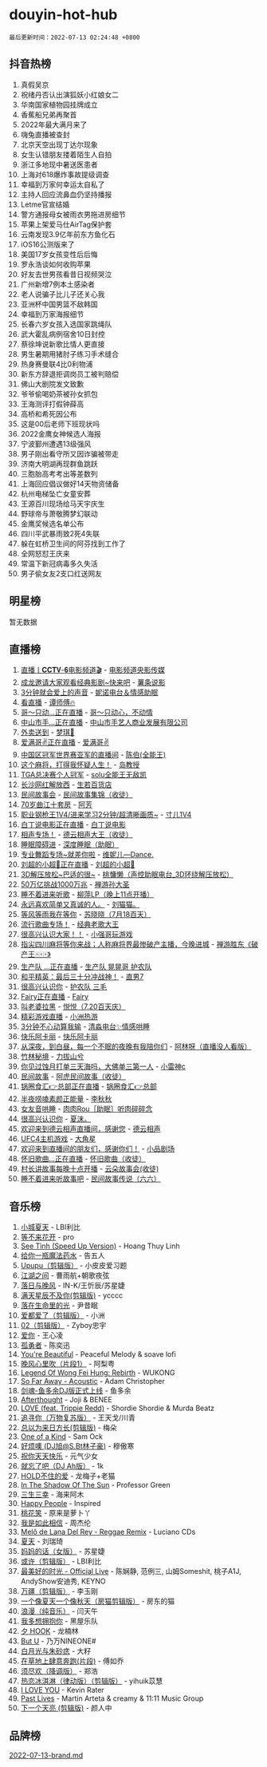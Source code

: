 # douyin-hot-hub

`最后更新时间：2022-07-13 02:24:48 +0800`

## 抖音热榜

1. 真假吴京
1. 祝绪丹否认出演狐妖小红娘女二
1. 华南国家植物园挂牌成立
1. 香蕉船兄弟再聚首
1. 2022年最大满月来了
1. 嗨兔直播被查封
1. 北京天空出现丁达尔现象
1. 女生认错朋友搂着陌生人自拍
1. 浙江多地现中暑送医患者
1. 上海对618爆炸事故提级调查
1. 幸福到万家何幸运太自私了
1. 主持人回应流鼻血仍坚持播报
1. Letme官宣结婚
1. 警方通报母女被雨衣男拖进房细节
1. 苹果上架爱马仕AirTag保护套
1. 云南发现3.9亿年前东方鱼化石
1. iOS16公测版来了
1. 美国17岁女孩变性后后悔
1. 罗永浩谈如何收购苹果
1. 好友去世男孩看昔日视频哭泣
1. 广州新增7例本土感染者
1. 老人说骗子比儿子还关心我
1. 亚洲杯中国男篮不敌韩国
1. 幸福到万家海报细节
1. 长春六岁女孩入选国家跳绳队
1. 武大霍乱病例宿舍10日封控
1. 蔡徐坤说新歌比情人更直接
1. 男生暑期用猪肘子练习手术缝合
1. 热身赛曼联4比0利物浦
1. 新东方辞退拒调岗员工被判赔偿
1. 佛山大剧院发文致歉
1. 爷爷偷喝奶茶被孙女抓包
1. 王海测评打假钟薛高
1. 高桥和希死因公布
1. 这是00后老师下班现状吗
1. 2022金鹰女神候选人海报
1. 宁波鄞州遭遇13级强风
1. 男子刚出看守所又因诈骗被带走
1. 济南大明湖再现群鱼跳跃
1. 三胞胎高考考出等差数列
1. 上海回应倡议做好14天物资储备
1. 杭州电梯坠亡女童安葬
1. 王源百川现场给马天宇庆生
1. 野球帝与萧敬腾梦幻联动
1. 金鹰奖候选名单公布
1. 四川平武暴雨致2死4失联
1. 躲在虹桥卫生间的阿芬找到工作了
1. 全网怒怼王庆来
1. 常温下新冠病毒多久失活
1. 男子偷女友2支口红送网友

## 明星榜

暂无数据

## 直播榜

1. [直播丨𝐂𝐂𝐓𝐕-𝟔电影频道🎬](https://webcast.amemv.com/webcast/reflow/7119364491066149646) - [电影频道央影传媒](https://www.iesdouyin.com/share/user/85577870861?sec_uid=MS4wLjABAAAARiWcPkW0K_OOSbKFxWpGbHlFtF8G5Zvv6xf9JaADMpI)
1. [成龙邀请大家观看经典影剧~快来吧](https://webcast.amemv.com/webcast/reflow/7119535945665219358) - [薯条说影](https://www.iesdouyin.com/share/user/562547301029272?sec_uid=MS4wLjABAAAAyDUpICXXvkA785JSZ6kSX1MJEI9z9BxP-AR3qOfsHRk)
1. [3分钟就会爱上的声音](https://webcast.amemv.com/webcast/reflow/7119536069791451940) - [妮诺电台＆情感助眠](https://www.iesdouyin.com/share/user/68498851636?sec_uid=MS4wLjABAAAARcp-BkJjfCioOtSc3SuDyW8oI4wPKrlkpkDp7aQE4AE)
1. [看直播](https://webcast.amemv.com/webcast/reflow/7119546424831871784) - [谭师傅🔥](https://www.iesdouyin.com/share/user/97107242624?sec_uid=MS4wLjABAAAAYzEtIsGe5_iy0lgukc2Nl78yFgaC5qiKQ6LumaHOasc)
1. [哥～只动...正在直播](https://webcast.amemv.com/webcast/reflow/7119529918085597986) - [哥～只动心，不动情](https://www.iesdouyin.com/share/user/4121430623782335?sec_uid=MS4wLjABAAAAzxyV_knAh_1_pdSdrQeXT_p7crvqEbBJ9ANSL3OSYgHWuYZV-I3XL5H80QLdZuRG)
1. [中山市手...正在直播](https://webcast.amemv.com/webcast/reflow/7119545890250951436) - [中山市手艺人商业发展有限公司](https://www.iesdouyin.com/share/user/2199456543945543?sec_uid=MS4wLjABAAAAmMmSr7kt7F1BXKLNxgLNhtggky9TSO_iNkaAUIqhTPhqGhyvolBQ5dLJlgTaDtI9)
1. [外卖送到](https://webcast.amemv.com/webcast/reflow/7119517271130671902) - [梦琪🎤](https://www.iesdouyin.com/share/user/3136256489033611?sec_uid=MS4wLjABAAAAyOcTYnC0NtQnKM3d_zZfHhPX8cAKvyGp_2ERVbVvTuUSF-90NkIp40TJW_yo80r8)
1. [爱满哥✌️正在直播](https://webcast.amemv.com/webcast/reflow/7119532192539233031) - [爱满哥✌️](https://www.iesdouyin.com/share/user/107714623379?sec_uid=MS4wLjABAAAAXdh8U8-epqnFc2ss4Rel11I2ZBZSP062oeY45DSwFNU)
1. [中国区冠军世界赛亚军的直播间](https://webcast.amemv.com/webcast/reflow/7119501298436754207) - [陈伯(全能王)](https://www.iesdouyin.com/share/user/111620236679?sec_uid=MS4wLjABAAAAe6cnO6wkp9c-onOKNWD2sv-x4e61H4HHbRqNWgyZUD0)
1. [这个麻将，打得我怀疑人生！](https://webcast.amemv.com/webcast/reflow/7119500889098193672) - [岛教授](https://www.iesdouyin.com/share/user/106665740595?sec_uid=MS4wLjABAAAAbu6hL_KsQANCj-ltiHtEQl6RAIWc7Hx1wK0O2V6l3qo)
1. [TGA总决赛个人冠军](https://webcast.amemv.com/webcast/reflow/7119513692516977422) - [solu全能王无敌凯](https://www.iesdouyin.com/share/user/104667924616?sec_uid=MS4wLjABAAAAluKOv4CWxqKwBVq8dZKPsPLhCNHo688EF3B5WgOaiy8)
1. [长沙网红解放西](https://webcast.amemv.com/webcast/reflow/7119547705069275919) - [生若百货店](https://www.iesdouyin.com/share/user/1447371497286032?sec_uid=MS4wLjABAAAAZMoUpuRSv1OedmORCfTI730JqLf-PDSeROhCGbVFS4nFoj-yPoyrVjlvgjkak-BC)
1. [民间故事会](https://webcast.amemv.com/webcast/reflow/7119500636043168542) - [民间故事集锦（收徒）](https://www.iesdouyin.com/share/user/3536496463712491?sec_uid=MS4wLjABAAAAWkoQYfGmpb5czZ4HEBP9_sEKrIqn_4g1UUf6kZCTY_XH2hXUAH-gHXJSbcezCGla)
1. [70岁曲江十套房](https://webcast.amemv.com/webcast/reflow/7119551938114489099) - [阿芳](https://www.iesdouyin.com/share/user/102467746992?sec_uid=MS4wLjABAAAArC6XSqsIFMw6iKdso9knGHdvqdJCA4rqgViAfHC1vSQ)
1. [职业钢枪王1V4/进来学习2分钟/超清晰画质~](https://webcast.amemv.com/webcast/reflow/7119548537653807880) - [寸儿1V4](https://www.iesdouyin.com/share/user/2560127808576524?sec_uid=MS4wLjABAAAAGjewpAE3o0eg1isrm99v0gTyRCz2WvsEA7Ip0Zysi44Uf-g_tvbGoKweh7uCpT5r)
1. [白丁说电影正在直播](https://webcast.amemv.com/webcast/reflow/7119546168589306655) - [白丁说电影](https://www.iesdouyin.com/share/user/64422673371?sec_uid=MS4wLjABAAAAx1y-0msBx1k2pkQ16u3Vm2fYC09VnuliG3oeCJjiU9w)
1. [相声专场！](https://webcast.amemv.com/webcast/reflow/7119193984144050975) - [德云相声大王（收徒）](https://www.iesdouyin.com/share/user/2203878377133927?sec_uid=MS4wLjABAAAA2j0f9WjxcelqU2BrIKSWATtfoqYGOXkgde4wYk20T7V_cEE8ttKpauZNPhusVfd4)
1. [睡眠障碍进](https://webcast.amemv.com/webcast/reflow/7119486795248388877) - [深度睡眠（助眠）](https://www.iesdouyin.com/share/user/62173046985?sec_uid=MS4wLjABAAAAB2aXbIPn8VXn-UfL1pOoyOE3013rbdkld9jv_3W7oIw)
1. [专业舞蹈专场~就差你啦](https://webcast.amemv.com/webcast/reflow/7119523149225528094) - [维妮儿—Dance.](https://www.iesdouyin.com/share/user/3065855252638702?sec_uid=MS4wLjABAAAA0OcvGjB4VvDGgikn3f8wvpjsaDZSwN3SbK1VqWvmyu2IEA9jH6gKIQ-5RbxV7GfU)
1. [刘超的小超💯正在直播](https://webcast.amemv.com/webcast/reflow/7119520335715748642) - [刘超的小超💯](https://www.iesdouyin.com/share/user/102106852984?sec_uid=MS4wLjABAAAAqqlnchZtggAL51ZiJIMtBc2YWSNE9dVqX4pjV_iDRnc)
1. [3D解压放松~巴适的很~](https://webcast.amemv.com/webcast/reflow/7119488979216452365) - [桃慵懒（声控助眠电台_3D环绕解压放松）](https://www.iesdouyin.com/share/user/4380869517123647?sec_uid=MS4wLjABAAAABScTQ9DoAdD3LgB0sV6XQtFv_fksmQYNFkbYFlvVdHkEgG-wfWFpV1Kk2y98tWW3)
1. [50万亿挑战1000万兆](https://webcast.amemv.com/webcast/reflow/7119515079548095268) - [禅游孙大圣](https://www.iesdouyin.com/share/user/1486954520390827?sec_uid=MS4wLjABAAAA7O_v4CNPW1qWG-pr0IPPj92_9pYNKZWic5KtP51CfEv6gVYJhf6ovRyu2bxSsAIJ)
1. [睡不着进来听歌](https://webcast.amemv.com/webcast/reflow/7119527302651824910) - [柳萍LP（晚上11点开播）](https://www.iesdouyin.com/share/user/72915411541?sec_uid=MS4wLjABAAAAGZk7DAg3DOj4E59u87WOBlROHvw4g1F1ZuwCfeVZO_o)
1. [永远喜欢简单又真诚的人。](https://webcast.amemv.com/webcast/reflow/7119528875763321637) - [刘猫猫。](https://www.iesdouyin.com/share/user/726120257566199?sec_uid=MS4wLjABAAAAv12nmtkjY7ay1b2_SUTYtnYn0ZBUVIWRFp7VxCNKRnU)
1. [等风等雨我在等你](https://webcast.amemv.com/webcast/reflow/7119523515434617633) - [苏晓晓（7月18百天）](https://www.iesdouyin.com/share/user/655740640953968?sec_uid=MS4wLjABAAAA5l0xm-32M705U9ksvPMo_1npf9lK7uYjvmuCk7BiIgs)
1. [流行歌曲专场！](https://webcast.amemv.com/webcast/reflow/7119520264517602061) - [经典老歌大王](https://www.iesdouyin.com/share/user/4473268017306366?sec_uid=MS4wLjABAAAA74Fn3EpEfC5wmn_xTLuxV0s-ShVpXvFH74qS4sA7ecVS2o11cMN-1ulcI8YkWxcH)
1. [很高兴认识大家！！](https://webcast.amemv.com/webcast/reflow/7119462070936357639) - [小强哥玩游戏](https://www.iesdouyin.com/share/user/3263802454313348?sec_uid=MS4wLjABAAAAuuQJvrnGTvu6uVqSCJgGW5GtsZmkY_22ZELhurh4TyV93BbJ4ZB17dVLJSaLmgrx)
1. [指尖四川麻将等你来战；人称麻将界最惨破产主播，今晚进城](https://webcast.amemv.com/webcast/reflow/7119485482198649608) - [禅游胜东《破产王🀄️🀄️🀄️》](https://www.iesdouyin.com/share/user/103618935182?sec_uid=MS4wLjABAAAAqrROzjPYQJquulKN_XBkYEuZ_P_cIhMWcptBzcKBRmI)
1. [生产队 ...正在直播](https://webcast.amemv.com/webcast/reflow/7119509690221398815) - [生产队 晃晃哥 护农队](https://www.iesdouyin.com/share/user/1538957124835262?sec_uid=MS4wLjABAAAA61chnoa_EfBkmmtyLMZyINYGziOXOl7p0Cozypqurcpyz9EI1hKnm-m0W-aILqn7)
1. [和平精英：最后三十分冲战神！](https://webcast.amemv.com/webcast/reflow/7119441182278650638) - [直男7](https://www.iesdouyin.com/share/user/85338965511?sec_uid=MS4wLjABAAAAU0kY9kDEYxAnrctB_LG2qoQfvAFfOTMwur4_q_cEnQI)
1. [很高兴认识你](https://webcast.amemv.com/webcast/reflow/7119544944809020193) - [护农队    三毛](https://www.iesdouyin.com/share/user/2858350291976845?sec_uid=MS4wLjABAAAAVg_EtAcIguKBKfGRlgQailVOdF8zLJvFI_yGcHRHNOuGzzxb3FcxPfDc2XaWihIb)
1. [Fairy正在直播](https://webcast.amemv.com/webcast/reflow/7119547830640954153) - [Fairy](https://www.iesdouyin.com/share/user/100816292037?sec_uid=MS4wLjABAAAAPC51LTc9s8PqgBmdvSHmvEEHxDga9mrxrxZGrPFP2Tg)
1. [叫老婆拉黑](https://webcast.amemv.com/webcast/reflow/7119524329766898473) - [悦悦（7.20百天庆）](https://www.iesdouyin.com/share/user/1012021745169887?sec_uid=MS4wLjABAAAA_zQRP-X_Eec0uBxyzMa7hipE4Pce7nrc4xqC0AC2yykOMxEyim82RVtP7u2XlkLV)
1. [精彩游戏直播](https://webcast.amemv.com/webcast/reflow/7119539613873490724) - [小洲热游](https://www.iesdouyin.com/share/user/97368796298?sec_uid=MS4wLjABAAAADLfWobdQSwpEyy4BwNTrl8qtaSuGkaRLPUNi8aGCfjs)
1. [3分钟不心动算我输](https://webcast.amemv.com/webcast/reflow/7119531683331721997) - [清淼电台✨情感哄睡](https://www.iesdouyin.com/share/user/72621557460?sec_uid=MS4wLjABAAAA50sLRs2uKLDXgMuJ7f2eKxBhyS6eQ1tgdzSfLLbFK_c)
1. [快乐阿卡丽](https://webcast.amemv.com/webcast/reflow/7119500299456449288) - [快乐阿卡丽](https://www.iesdouyin.com/share/user/1081517096567611?sec_uid=MS4wLjABAAAACwqwxwoONRHpjRAS3DyXZTr62-ifi0s_UWcl9qmhcQmcanB2xt3vBOtvvxnyb3D_)
1. [从深夜，到白昼，每一个不眠的夜晚有我陪你们](https://webcast.amemv.com/webcast/reflow/7119518574128925471) - [阿林呀（直播没人看版）](https://www.iesdouyin.com/share/user/111505836616?sec_uid=MS4wLjABAAAAtuIkND1dZOts_P6wT-VDTgbCs7Xa5lBVoirNQAb74oI)
1. [竹林秘境](https://webcast.amemv.com/webcast/reflow/7119550059531782946) - [力拔山兮](https://www.iesdouyin.com/share/user/96665220893?sec_uid=MS4wLjABAAAAxFG9WID2jyAnOEnRdcwbdzM0asI7YSzZPclpfmc8CVw)
1. [你见过蚀月打单三天海吗，大佛单三第一人](https://webcast.amemv.com/webcast/reflow/7119362528479578916) - [小雷神c](https://www.iesdouyin.com/share/user/77009873288?sec_uid=MS4wLjABAAAAS14wrvJ_caM39ijZqQR6YjQFcNsGXjbeb8xr4PBiyBk)
1. [民间故事](https://webcast.amemv.com/webcast/reflow/7119491978223504164) - [阿虎民间故事（收徒）](https://www.iesdouyin.com/share/user/3852322173113469?sec_uid=MS4wLjABAAAA33DAXaCVFBDkgU4ho_F9QenR0y-48BIkxfu7msCABfIlZarTfVI1ZZ9xYA49By4u)
1. [锅圈食汇👉总部正在直播](https://webcast.amemv.com/webcast/reflow/7119486790960597793) - [锅圈食汇👉总部](https://www.iesdouyin.com/share/user/2339389264402989?sec_uid=MS4wLjABAAAAbxQQh8fvuYGmGlFAjOXxEZ2CMhJ2mfzY3OwMArVhVYcAuTXhIxdckRriEdzHMW3a)
1. [半夜唠嗑素颜正能量](https://webcast.amemv.com/webcast/reflow/7119547631612857118) - [李秋秋](https://www.iesdouyin.com/share/user/694539957320519?sec_uid=MS4wLjABAAAAYoyVAw7XaLz-DDIy-foKXnoYZVyoBtk7Xo2oRn5-IMs)
1. [女友音哄睡](https://webcast.amemv.com/webcast/reflow/7119539509150124807) - [肉肉Rou［助眠］听肉碎碎念](https://www.iesdouyin.com/share/user/1293439469630590?sec_uid=MS4wLjABAAAAWqi3PzlXGtcxpJUiGaXww_QkbgatKtqZDGuvk_U-FS45pd5a1MLpsRE_xbvs81Pp)
1. [很高兴认识你](https://webcast.amemv.com/webcast/reflow/7119531546440567589) - [夏沫。](https://www.iesdouyin.com/share/user/63343851932?sec_uid=MS4wLjABAAAAdDnYp-2r6rCJjOD9yRQxpTAlkPW2whRE7ukLTDhcG1o)
1. [欢迎来到德云相声直播间，感谢您](https://webcast.amemv.com/webcast/reflow/7119533716862520072) - [德云相声](https://www.iesdouyin.com/share/user/954794659025614?sec_uid=MS4wLjABAAAAfSugtMaL2WMypmgVNxBgeKkvWREafzXz_rK1GMoq9QU)
1. [UFC4主机游戏](https://webcast.amemv.com/webcast/reflow/7118361805290146596) - [大角星](https://www.iesdouyin.com/share/user/88351533816?sec_uid=MS4wLjABAAAAQm8J1BuH6fQbnpthbJeKZFIkh2YOEuKGOF7R5r5U9mM)
1. [欢迎来到直播间的朋友们，感谢你们！](https://webcast.amemv.com/webcast/reflow/7119431741961440036) - [小品剧场](https://www.iesdouyin.com/share/user/3976253604903455?sec_uid=MS4wLjABAAAAzUbDrDwqNauswqhCb2QZMzizsYZLqYkYxdyrZnHITYqPEqfA0BpdsFnp3w-BPwT5)
1. [怀旧歌曲...正在直播](https://webcast.amemv.com/webcast/reflow/7119530964368902920) - [怀旧歌曲（收徒）](https://www.iesdouyin.com/share/user/3452919781797728?sec_uid=MS4wLjABAAAA0pCiM6fg1X92M4kju3Bn_Owr6Cx-4tJl9usoJQSP7pwhti2EMiLxtJipDiVG0lit)
1. [村长讲故事每晚十点开播](https://webcast.amemv.com/webcast/reflow/7119500212321684231) - [云朵故事会(收徒)](https://www.iesdouyin.com/share/user/1469365817443183?sec_uid=MS4wLjABAAAAfAR1bQKfjTe6lMB7w5Mi8F0L2x6sXbJ-wLutvncTLagqGYaJTsnWSyfbAPp8Cy1W)
1. [睡不着进来听故事吧](https://webcast.amemv.com/webcast/reflow/7119467123650726692) - [民间故事传说（六六）](https://www.iesdouyin.com/share/user/97989100635?sec_uid=MS4wLjABAAAAkI4x2wKJGeLpXu_VNA738DA_CfG6YxuyEFh3tRueu5w)

## 音乐榜

1. [小城夏天]() - LBI利比
1. [等不来花开]() - pro
1. [See Tình (Speed Up Version)](https://sf3-cdn-tos.douyinstatic.com/obj/tos-cn-ve-2774/301481e082f64064adeb6285740d54eb) - Hoang Thuy Linh
1. [给你一瓶魔法药水](https://sf6-cdn-tos.douyinstatic.com/obj/tos-cn-ve-2774/7feb593ee8de4da69c1370c49d58b610) - 告五人
1. [Upupu（剪辑版）](https://sf6-cdn-tos.douyinstatic.com/obj/tos-cn-ve-2774/f05adf8a32ec4a9290c3215caa938174) - 小皮皮爱习题
1. [江湖之间]() - 曹雨航+朝歌夜弦
1. [落日与晚风](https://sf6-cdn-tos.douyinstatic.com/obj/tos-cn-ve-2774/c0df4d955e5e4cda94db402d63b71b53) - IN-K/王忻辰/苏星婕
1. [满天星辰不及你(剪辑版)](https://sf6-cdn-tos.douyinstatic.com/obj/tos-cn-ve-2774/3ce8247b98cd4d9c9f6c054899259a87) - ycccc
1. [落在生命里的光](https://sf3-cdn-tos.douyinstatic.com/obj/tos-cn-ve-2774/6a3ac5299a304a0babc779305d06ec09) - 尹昔眠
1. [爱都爱了（剪辑版）](https://sf6-cdn-tos.douyinstatic.com/obj/tos-cn-ve-2774/ea838a8eccd2486f8d7aa26551f04225) - 小洲
1. [02（剪辑版）]() - Zyboy忠宇
1. [爱你](https://sf6-cdn-tos.douyinstatic.com/obj/tos-cn-ve-2774/738d8b240f1e4519b44cf31c84e02e24) - 王心凌
1. [孤勇者]() - 陈奕迅
1. [You're Beautiful](https://sf3-cdn-tos.douyinstatic.com/obj/tos-cn-ve-2774/956433a3bed543cc83d1cb4d719d7580) - Peaceful Melody & soave lofi
1. [晚风心里吹（片段1）](https://sf6-cdn-tos.douyinstatic.com/obj/tos-cn-ve-2774/504672ab830c472fa6a5870195b458a9) - 阿梨粤
1. [Legend Of Wong Fei Hung: Rebirth](https://sf3-cdn-tos.douyinstatic.com/obj/tos-cn-ve-2774/f5904756b8d74a12af94fe544a8f5d9c) - WUKONG
1. [So Far Away - Acoustic](https://sf3-cdn-tos.douyinstatic.com/obj/tos-cn-ve-2774/61ae1d10dc344d839cc414e60fbc1cd7) - Adam Christopher
1. [剑魂-鱼多余DJ版正式上线]() - 鱼多余
1. [Afterthought](https://sf6-cdn-tos.douyinstatic.com/obj/tos-cn-ve-2774/5b832cdf45494148ba3c17fc04eec659) - Joji & BENEE
1. [LOVE (feat. Trippie Redd)](https://sf6-cdn-tos.douyinstatic.com/obj/tos-cn-ve-2774/ef24f2a301734ccebd5a4822849eabef) - Shordie Shordie & Murda Beatz
1. [追寻你（万物复苏版）](https://sf6-cdn-tos.douyinstatic.com/obj/tos-cn-ve-2774/cfb22ccf85784f2f83bcefe9ad675822) - 王天戈/川青
1. [总以为来日方长(剪辑版)]() - 梅朵
1. [One of a Kind](https://sf6-cdn-tos.douyinstatic.com/obj/tos-cn-ve-2774/0a47d1d2ff5d47ccb42b56567de4456f) - Sam Ock
1. [好烦噢 (DJ旭@S.Bt林子豪)]() - 穆傲寒
1. [祝你天天快乐](https://sf6-cdn-tos.douyinstatic.com/obj/tos-cn-ve-2774/4175373976c54caeb3260806d566d827) - 元气少女
1. [就忘了吧（DJ Ah版）]() - 1k
1. [HOLD不住的爱]() - 龙梅子+老猫
1. [In The Shadow Of The Sun]() - Professor Green
1. [三生三幸]() - 海来阿木
1. [Happy People]() - Inspired
1. [桃花笑](https://sf6-cdn-tos.douyinstatic.com/obj/tos-cn-ve-2774/8fd173995a3d41a3bdf21cfad17477e7) - 原来是萝卜丫
1. [我是如此相信]() - 周杰伦
1. [Melô de Lana Del Rey - Reggae Remix](https://sf6-cdn-tos.douyinstatic.com/obj/tos-cn-ve-2774/8ee0eb2f5e704f54a7bf3dc9d3253032) - Luciano CDs
1. [夏天]() - 刘瑞琦
1. [妈妈的话（女版）]() - 苏星婕
1. [或许（剪辑版）](https://sf3-cdn-tos.douyinstatic.com/obj/tos-cn-ve-2774/9f28eadc95fd446ea33d23555c7f02ed) - LBI利比
1. [最美好的时光 - Official Live]() - 陈娴静, 范例三, 山姆Someshit, 桃子A1J, AndyShow安迪秀, KEYNO
1. [万疆（剪辑版）](https://sf6-cdn-tos.douyinstatic.com/obj/tos-cn-ve-2774/59f5b22062174b639df7640423f84460) - 李玉刚
1. [一个像夏天一个像秋天（房猫剪辑版）](https://sf3-cdn-tos.douyinstatic.com/obj/tos-cn-ve-2774/a5a649d88ef0437b918efc8be7005a59) - 房东的猫
1. [浪漫（纯音乐）](https://sf3-cdn-tos.douyinstatic.com/obj/tos-cn-ve-2774/b9c50a027cb64cbbb33a8eb5afce567e) - 闫天午
1. [我多想拥抱你](https://sf3-cdn-tos.douyinstatic.com/obj/tos-cn-ve-2774/601276524daf4768a0fdde770c5b2e63) - 黑屋乐队
1. [夕 HOOK](https://sf6-cdn-tos.douyinstatic.com/obj/tos-cn-ve-2774/e4e3663065e34ff28df73363b030f1c7) - 龙楠林
1. [But U](https://sf3-cdn-tos.douyinstatic.com/obj/tos-cn-ve-2774/c9b24e803abb480a87dd1768e2eb1da3) - 乃万NINEONE#
1. [白月光与朱砂痣]() - 大籽
1. [在草地上肆意奔跑(片段)](https://sf6-cdn-tos.douyinstatic.com/obj/tos-cn-ve-2774/53a701c9c2fa45a0b21bb0c91aa90880) - 傅如乔
1. [须尽欢（降调版）]() - 郑浩
1. [热恋冰淇淋（律动版）（剪辑版）](https://sf6-cdn-tos.douyinstatic.com/obj/tos-cn-ve-2774/f1d2a591fa43439b995217ebd60b28d8) - yihuik苡慧
1. [I LOVE YOU](https://sf6-cdn-tos.douyinstatic.com/obj/tos-cn-ve-2774/405c4cbe02ed4ee6ab6e84be1907f54f) - Kevin Rater
1. [Past Lives](https://sf6-cdn-tos.douyinstatic.com/obj/tos-cn-ve-2774/e75cfe0f1fa54d25951fc9e1411226aa) - Martin Arteta & creamy & 11:11 Music Group
1. [下一个天亮 (剪辑版)](https://sf3-cdn-tos.douyinstatic.com/obj/tos-cn-ve-2774/8c306cce80bf46c6ad2cfd1400d231a2) - 颜人中

## 品牌榜

[2022-07-13-brand.md](2022-07-13-brand.md)
